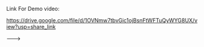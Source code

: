 



Link For Demo video:


https://drive.google.com/file/d/1OVNmw7tbvGic1ojBsnFtWFTuQyWYG8UX/view?usp=share_link


--->
